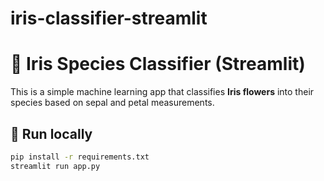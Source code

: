 # iris-classifier-streamlit
# 🌸 Iris Species Classifier (Streamlit)

This is a simple machine learning app that classifies **Iris flowers** 
into their species based on sepal and petal measurements.

## 🚀 Run locally
```bash
pip install -r requirements.txt
streamlit run app.py
